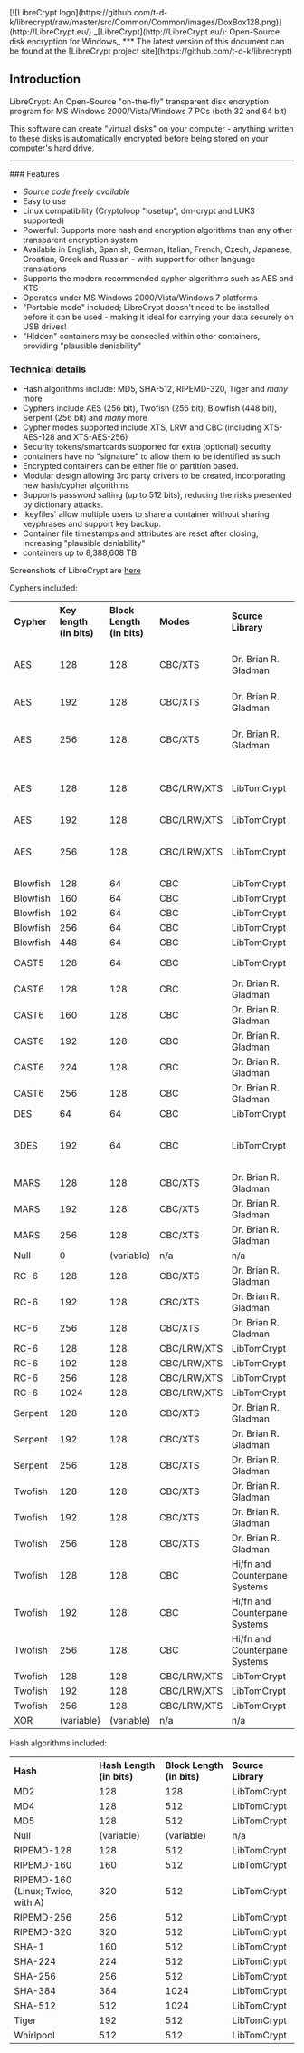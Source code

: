 

<meta content="text/html; charset=UTF-8" http-equiv="Content-Type">
<meta name="keywords" content="disk encryption, security, transparent, AES, plausible deniability, virtual drive, Linux, MS Windows, portable, USB drive, partition">
<meta name="description" content=
"LibreCrypt: An Open-Source transparent encryption program for PCs. With this software, you can create one or more &quot;containers&quot; on your PC - which appear as disks, anything written to these disks is automatically encrypted before being stored on your hard drive.">

<meta name="author" content="Sarah Dean">
<meta name="copyright" content="Copyright 2004, 2005, 2006, 2007, 2008 Sarah Dean">


<TITLE>Introduction</TITLE>

<link href="https://raw.githubusercontent.com/t-d-k/LibreCrypt/master/docs/styles_common.css" rel="stylesheet" type="text/css">


<link rel="shortcut icon" href="https://github.com/t-d-k/librecrypt/raw/master/src/Common/Common/images/DoxBox.ico" type="image/x-icon">

<SPAN CLASS="master_link">
[![LibreCrypt logo](https://github.com/t-d-k/librecrypt/raw/master/src/Common/Common/images/DoxBox128.png)](http://LibreCrypt.eu/)
</SPAN>
<SPAN CLASS="master_title">
_[LibreCrypt](http://LibreCrypt.eu/): Open-Source disk encryption for Windows_
</SPAN>
***  
<SPAN class="tip">
The latest version of this document can be found at the [LibreCrypt project site](https://github.com/t-d-k/librecrypt)
</SPAN>  
            
## Introduction

LibreCrypt: An Open-Source "on-the-fly" transparent disk encryption program for MS Windows 2000/Vista/Windows 7 PCs (both 32 and 64 bit)

This software can create "virtual disks" on your computer - anything written to these disks is automatically encrypted before being stored on your computer's hard drive.

* * * 
<A NAME="level_3_heading_1">
### Features
</A>

* *Source code freely available*
* Easy to use
* Linux compatibility (Cryptoloop "losetup", dm-crypt and LUKS supported)
* Powerful: Supports more hash and encryption algorithms than any other transparent encryption system
* Available in English, Spanish, German, Italian, French, Czech, Japanese, Croatian, Greek and Russian - with support for other language translations
* Supports the modern recommended cypher algorithms such as AES and XTS  
* Operates under MS Windows 2000/Vista/Windows 7 platforms
* "Portable mode" included; LibreCrypt doesn't need to be installed before it can be used - making it ideal for carrying your data securely on USB drives!
* "Hidden" containers may be concealed within other containers, providing "plausible deniability"

### Technical details
* Hash algorithms include: MD5, SHA-512, RIPEMD-320, Tiger and _many_ more
* Cyphers include AES (256 bit), Twofish (256 bit), Blowfish (448 bit), Serpent (256 bit) and _many_ more
* Cypher modes supported include XTS, LRW and CBC (including XTS-AES-128 and XTS-AES-256)
* Security tokens/smartcards supported for extra (optional) security
* containers have no "signature" to allow them to be identified as such
* Encrypted containers can be either file or partition based.
* Modular design allowing 3rd party drivers to be created, incorporating new hash/cypher algorithms
* Supports password salting (up to 512 bits), reducing the risks presented by dictionary attacks.
* 'keyfiles' allow multiple users to share a container without sharing keyphrases and support key backup.
* Container file timestamps and attributes are reset after closing, increasing "plausible deniability"
* containers up to 8,388,608 TB 

Screenshots of LibreCrypt are [here](http://LibreCrypt.eu/screenshots_pc_main.html)

Cyphers included:

<TABLE style="text-align: left;">

  <TBODY> 
<TR> <TH>Cypher </TH>  <TH>Key length (in bits)</TH> <TH>Block Length (in bits) </TH> <TH>Modes </TH> <TH>Source Library </TH> <TH>Comments </TH> </TR> 

<TR> <TD>AES</TD>        <TD>128</TD>     <TD>128</TD>     <TD>CBC/XTS       </TD>     <TD>Dr. Brian R. Gladman</TD>     <TD>XTS version aka XTS-AES-128</TD> </TR> 
<TR> <TD>AES</TD>        <TD>192</TD>     <TD>128</TD>     <TD>CBC/XTS       </TD>     <TD>Dr. Brian R. Gladman</TD><TD></TD> </TR> 
<TR> <TD>AES</TD>        <TD>256</TD>     <TD>128</TD>     <TD>CBC/XTS       </TD>     <TD>Dr. Brian R. Gladman</TD>     <TD>XTS version aka XTS-AES-256</TD> </TR> 
<TR> <TD>AES</TD>        <TD>128</TD>     <TD>128</TD>     <TD>CBC/LRW/XTS       </TD>     <TD>LibTomCrypt </TD><TD>XTS version aka XTS-AES-128</TD> </TR> 
<TR> <TD>AES</TD>        <TD>192</TD>     <TD>128</TD>     <TD>CBC/LRW/XTS       </TD>     <TD>LibTomCrypt </TD><TD></TD> </TR> 
<TR> <TD>AES</TD>        <TD>256</TD>     <TD>128</TD>     <TD>CBC/LRW/XTS       </TD>     <TD>LibTomCrypt </TD><TD>XTS version aka XTS-AES-256 </TD> </TR> 
<TR> <TD>Blowfish</TD>  <TD>128</TD>     <TD>64</TD>     <TD>CBC              </TD>     <TD>LibTomCrypt </TD><TD></TD> </TR> 
<TR> <TD>Blowfish</TD>  <TD>160</TD>     <TD>64 </TD>     <TD>CBC              </TD>     <TD>LibTomCrypt </TD><TD></TD> </TR> 
<TR> <TD>Blowfish</TD>  <TD>192</TD>     <TD>64 </TD>     <TD>CBC              </TD>     <TD>LibTomCrypt </TD><TD></TD> </TR> 
<TR> <TD>Blowfish</TD>  <TD>256</TD>     <TD>64</TD>     <TD>CBC              </TD>     <TD>LibTomCrypt </TD><TD></TD> </TR> 
<TR> <TD>Blowfish</TD>  <TD>448</TD>     <TD>64 </TD>     <TD>CBC              </TD>     <TD>LibTomCrypt </TD><TD></TD> </TR> 
<TR> <TD>CAST5</TD>     <TD>128</TD>     <TD>64</TD>     <TD>CBC              </TD>     <TD>LibTomCrypt </TD><TD>aka CAST-128</TD> </TR> 
<TR> <TD>CAST6</TD>  <TD>128</TD>     <TD>128</TD>     <TD>CBC       </TD>     <TD>Dr. Brian R. Gladman</TD>     <TD>aka CAST-256</TD> </TR> 
<TR> <TD>CAST6</TD>  <TD>160</TD>     <TD>128</TD>     <TD>CBC       </TD>     <TD>Dr. Brian R. Gladman</TD>     <TD>aka CAST-256</TD> </TR> 
<TR> <TD>CAST6</TD>  <TD>192</TD>     <TD>128</TD>     <TD>CBC       </TD>     <TD>Dr. Brian R. Gladman</TD>     <TD>aka CAST-256</TD> </TR> 
<TR> <TD>CAST6</TD>  <TD>224</TD>     <TD>128</TD>     <TD>CBC       </TD>     <TD>Dr. Brian R. Gladman</TD>     <TD>aka CAST-256</TD> </TR> 
<TR> <TD>CAST6</TD>  <TD>256</TD>     <TD>128</TD>     <TD>CBC       </TD>     <TD>Dr. Brian R. Gladman</TD>     <TD>aka CAST-256</TD> </TR> 
<TR> <TD>DES</TD>     <TD>64</TD>     <TD>64</TD>     <TD>CBC              </TD>     <TD>LibTomCrypt </TD><TD></TD> </TR> 
<TR> <TD>3DES</TD>     <TD>192</TD>     <TD>64</TD>     <TD>CBC              </TD>     <TD>LibTomCrypt </TD><TD>Standard encrypt, decrypt, encrypt</TD> </TR> 
<TR> <TD>MARS</TD>  <TD>128</TD>     <TD>128</TD>     <TD>CBC/XTS       </TD>     <TD>Dr. Brian R. Gladman</TD>     <TD></TD> </TR> 
<TR> <TD>MARS</TD>  <TD>192</TD>     <TD>128</TD>     <TD>CBC/XTS       </TD>     <TD>Dr. Brian R. Gladman</TD>     <TD></TD> </TR> 
<TR> <TD>MARS</TD>  <TD>256</TD>     <TD>128</TD>     <TD>CBC/XTS       </TD>     <TD>Dr. Brian R. Gladman</TD>     <TD></TD> </TR> 
<TR> <TD>Null</TD>     <TD>0</TD>     <TD>(variable)</TD>     <TD>n/a</TD>     <TD>n/a</TD>     <TD></TD> </TR> 
<TR> <TD>RC-6</TD>     <TD>128</TD>     <TD>128</TD>     <TD>CBC/XTS       </TD>     <TD>Dr. Brian R. Gladman</TD><TD></TD> </TR> 
<TR> <TD>RC-6</TD>     <TD>192</TD>     <TD>128</TD>     <TD>CBC/XTS       </TD>     <TD>Dr. Brian R. Gladman</TD><TD></TD> </TR> 
<TR> <TD>RC-6</TD>     <TD>256</TD>     <TD>128</TD>     <TD>CBC/XTS       </TD>     <TD>Dr. Brian R. Gladman</TD><TD></TD> </TR> 
<TR> <TD>RC-6</TD>     <TD>128</TD>     <TD>128</TD>     <TD>CBC/LRW/XTS       </TD>     <TD>LibTomCrypt </TD><TD></TD> </TR> 
<TR> <TD>RC-6</TD>     <TD>192</TD>     <TD>128</TD>     <TD>CBC/LRW/XTS       </TD>     <TD>LibTomCrypt </TD><TD></TD> </TR> 
<TR> <TD>RC-6</TD>     <TD>256</TD>     <TD>128</TD>     <TD>CBC/LRW/XTS       </TD>     <TD>LibTomCrypt </TD><TD></TD> </TR> 
<TR> <TD>RC-6</TD>     <TD>1024</TD>     <TD>128</TD>     <TD>CBC/LRW/XTS       </TD>     <TD>LibTomCrypt </TD><TD></TD> </TR> 
<TR> <TD>Serpent</TD>  <TD>128</TD>     <TD>128</TD>     <TD>CBC/XTS       </TD>     <TD>Dr. Brian R. Gladman</TD>     <TD></TD> </TR> 
<TR> <TD>Serpent</TD>  <TD>192</TD>     <TD>128</TD>     <TD>CBC/XTS       </TD>     <TD>Dr. Brian R. Gladman</TD>     <TD></TD> </TR> 
<TR> <TD>Serpent</TD>     <TD>256</TD>     <TD>128</TD>     <TD>CBC/XTS       </TD>     <TD>Dr. Brian R. Gladman</TD>     <TD></TD> </TR> 
<TR> <TD>Twofish</TD>  <TD>128</TD>     <TD>128</TD>     <TD>CBC/XTS       </TD>     <TD>Dr. Brian R. Gladman</TD>     <TD></TD> </TR> 
<TR> <TD>Twofish</TD>  <TD>192</TD>     <TD>128</TD>     <TD>CBC/XTS       </TD>     <TD>Dr. Brian R. Gladman</TD>     <TD></TD> </TR> 
<TR> <TD>Twofish</TD>  <TD>256</TD>     <TD>128</TD>     <TD>CBC/XTS       </TD>     <TD>Dr. Brian R. Gladman</TD>     <TD></TD> </TR> 
<TR> <TD>Twofish</TD>     <TD>128</TD>     <TD>128</TD>     <TD>CBC       </TD>     <TD>Hi/fn and Counterpane Systems </TD><TD>x86 systems _only_</TD> </TR> 
<TR> <TD>Twofish</TD>     <TD>192</TD>     <TD>128</TD>     <TD>CBC       </TD>     <TD>Hi/fn and Counterpane Systems</TD><TD>x86 systems _only_</TD> </TR> 
<TR> <TD>Twofish</TD>     <TD>256</TD>     <TD>128</TD>     <TD>CBC       </TD>     <TD>Hi/fn and Counterpane Systems</TD><TD>x86 systems _only_</TD> </TR> 
<TR> <TD>Twofish</TD>     <TD>128</TD>     <TD>128</TD>     <TD>CBC/LRW/XTS</TD>     <TD>LibTomCrypt </TD><TD></TD> </TR> 
<TR> <TD>Twofish</TD>     <TD>192</TD>     <TD>128</TD>     <TD>CBC/LRW/XTS</TD>     <TD>LibTomCrypt </TD><TD></TD> </TR> 
<TR> <TD>Twofish</TD>     <TD>256</TD>     <TD>128</TD>     <TD>CBC/LRW/XTS</TD>     <TD>LibTomCrypt </TD><TD></TD> </TR> 
<TR> <TD>XOR</TD>     <TD>(variable)</TD>     <TD>(variable)</TD>     <TD>n/a</TD>     <TD>n/a</TD>     <TD></TD> </TR> 
</TBODY> </TABLE> 
  
  Hash algorithms included:
<TABLE style="text-align: left;">

  <TBODY> 
<TR> <TH>Hash </TH> <TH>Hash Length (in bits) </TH> <TH>Block Length (in bits) </TH> <TH>Source Library </TH> </TR> 

<TR> <TD>MD2</TD>     <TD>128</TD>     <TD>128</TD>     <TD>LibTomCrypt        </TD> </TR> 
<TR> <TD>MD4</TD>     <TD>128</TD>     <TD>512</TD>     <TD>LibTomCrypt </TD> </TR> 
<TR> <TD>MD5</TD>     <TD>128</TD>     <TD>512</TD>     <TD>LibTomCrypt        </TD> </TR> 
<TR> <TD>Null</TD>     <TD>(variable)</TD>     <TD>(variable)</TD>     <TD>n/a</TD> </TR> 
<TR> <TD>RIPEMD-128</TD>     <TD>128</TD>     <TD>512</TD>     <TD>LibTomCrypt </TD> </TR> 
<TR> <TD>RIPEMD-160</TD>     <TD>160</TD>     <TD>512</TD>     <TD>LibTomCrypt </TD> </TR> 
<TR> <TD>RIPEMD-160 (Linux; Twice, with A)</TD>     <TD>320</TD>     <TD>512</TD>     <TD>LibTomCrypt </TD> </TR> 
<TR> <TD>RIPEMD-256</TD>     <TD>256</TD>     <TD>512</TD>     <TD>LibTomCrypt</TD> </TR> 
<TR> <TD>RIPEMD-320</TD>     <TD>320</TD>     <TD>512</TD>     <TD>LibTomCrypt</TD> </TR> 
<TR> <TD>SHA-1</TD>     <TD>160</TD>     <TD>512</TD>     <TD>LibTomCrypt        </TD> </TR> 
<TR> <TD>SHA-224</TD>     <TD>224</TD>     <TD>512</TD>     <TD>LibTomCrypt        </TD> </TR> 
<TR> <TD>SHA-256</TD>     <TD>256</TD>     <TD>512</TD>     <TD>LibTomCrypt        </TD> </TR> 
<TR> <TD>SHA-384</TD>     <TD>384</TD>     <TD>1024</TD>     <TD>LibTomCrypt        </TD> </TR> 
<TR> <TD>SHA-512</TD>     <TD>512</TD>     <TD>1024</TD>     <TD>LibTomCrypt        </TD> </TR> 
<TR> <TD>Tiger</TD>     <TD>192</TD>     <TD>512</TD>     <TD>LibTomCrypt        </TD> </TR> 
<TR> <TD>Whirlpool</TD>     <TD>512</TD>     <TD>512</TD>     <TD>LibTomCrypt        </TD> </TR>
</TBODY>
</TABLE>



